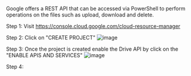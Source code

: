 Google offers a REST API that can be accessed via PowerShell to perform operations on the files such as upload, download and delete. 

Step 1: Visit https://console.cloud.google.com/cloud-resource-manager

Step 2: Click on "CREATE PROJECT"
![image](https://user-images.githubusercontent.com/3501170/89416241-4b6d8880-d770-11ea-91a2-cd3c621b1286.png)

Step 3: Once the project is created enable the Drive API by click on the "ENABLE APIS AND SERVICES"
![image](https://user-images.githubusercontent.com/3501170/89416365-81ab0800-d770-11ea-83aa-89ce6aff2de1.png)

Step 4: 

